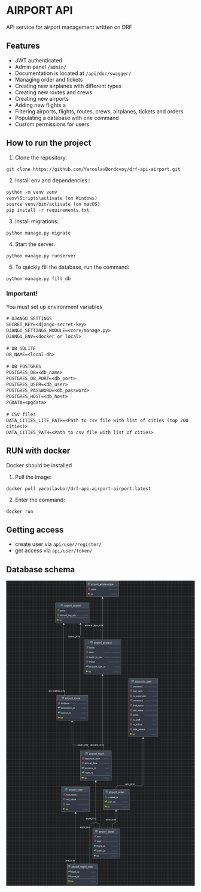# AIRPORT API 

API service for airport management written on DRF

## Features
- JWT authenticated
- Admin panel `/admin/`
- Documentation is located at `/api/doc/swagger/`
- Managing order and tickets
- Creating new airplanes with different types
- Creating new routes and crews
- Creating new airports
- Adding new flights a
- Filtering airports, flights, routes, crews, airplanes, tickets and orders
- Populating a database with one command
- Custom permissions for users

## How to run the project

1. Clone the repository: 
```
git clone https://github.com/YaroslavBordovoy/drf-api-airport.git
```
2. Install env and dependencies::
```
python -m venv venv
venv\Scripts\activate (on Windows)
source venv/bin/activate (on macOS)
pip install -r requirements.txt
```
3. Install migrations:
```
python manage.py migrate
```
4. Start the server:
```
python manage.py runserver
```
5. To quickly fill the database, run the command:
```
python manage.py fill_db
```

### Important!
You must set up environment variables
```
# DJANGO SETTINGS
SECRET_KEY=<django-secret-key>
DJANGO_SETTINGS_MODULE=<core/manage.py>
DJANGO_ENV=<docker or local>

# DB SQLITE
DB_NAME=<local-db>

# DB POSTGRES
POSTGRES_DB=<db_name>
POSTGRES_DB_PORT=<db_port>
POSTGRES_USER=<db_user>
POSTGRES_PASSWORD=<db_password>
POSTGRES_HOST=<db_host>
PGDATA=<pgdata>

# CSV files
DATA_CITIES_LITE_PATH=<Path to csv file with list of cities (top 200 cities)>
DATA_CITIES_PATH=<Path to csv file with list of cities>
```

## RUN with docker
Docker should be installed
1. Pull the image: 
```
docker pull yaroslavbor/drf-api-airport-airport:latest
```
2. Enter the command:
```
docker run
```

## Getting access
- create user via `api/user/register/`
- get access via `api/user/token/`

## Database schema
![img.png](db_schema.png)

